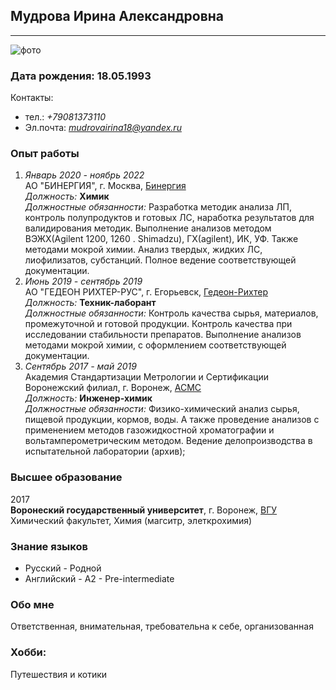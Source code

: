 ## Мудрова Ирина Александровна
- - -
![фото](../../../Desktop/фото.jpg)
### Дата рождения: 18.05.1993 
Контакты:
- тел.: *+79081373110*
- Эл.почта: *mudrovairina18@yandex.ru*

### Опыт работы
1. _Январь 2020 - ноябрь 2022_<br>
АО "БИНЕРГИЯ", г. Москва, [Бинергия](http://binergia.ru/company/)<br>
_Должность:_ **Химик**<br>
_Должностные обязанности:_ Разработка методик анализа ЛП, контроль полупродуктов и готовых ЛС, наработка результатов для валидирования методик. Выполнение анализов методом ВЭЖХ(Agilent 1200, 1260 . Shimadzu), ГХ(agilent), ИК, УФ. Также методами мокрой химии. Анализ твердых, жидких ЛС, лиофилизатов, субстанций. Полное ведение соответствующей документации.<br>
2. _Июнь 2019 - сентябрь 2019_<br>
АО "ГЕДЕОН РИХТЕР-РУС", г. Егорьевск, [Гедеон-Рихтер](http://www.rg-rus.ru/)<br>
_Должность:_ **Техник-лаборант**<br>
_Должностные обязанности:_ Контроль качества сырья, материалов, промежуточной и готовой продукции. Контроль качества при исследовании стабильности препаратов. Выполнение анализов методами мокрой химии, с оформлением соответствующей документации.<br>
3. _Сентябрь 2017 - май 2019_<br>
Академия Стандартизации Метрологии и Сертификации Воронежский филиал, г. Воронеж, [АСМС](http://www.asms-vrn.ru/)<br>
_Должность:_ **Инженер-химик**<br>
_Должностные обязанности:_ Физико-химический анализ сырья, пищевой продукции, кормов, воды. А также проведение анализов с применением методов газожидкостной хроматографии и вольтамперометрическим методом. Ведение делопроизводства в испытательной лаборатории (архив);


### Высшее образование
2017<br>
**Воронеский государственный университет**, г. Воронеж, [ВГУ](https://www.vsu.ru/) <br>
Химический факультет, Химия (магситр, элеткрохимия)

### Знание языков
- Русский - Родной
- Английский - A2 - Pre-intermediate

### Обо мне
Ответственная, внимательная, требовательна к себе, организованная

### Хобби:
Путешествия и котики




